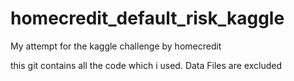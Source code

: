 # homecredit_default_risk_kaggle
My attempt for the kaggle challenge by homecredit

this git contains all the code which i used. Data Files are excluded
